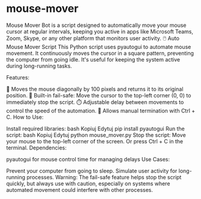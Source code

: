 # mouse-mover
Mouse Mover Bot is a script designed to automatically move your mouse cursor at regular intervals, keeping you active in apps like Microsoft Teams, Zoom, Skype, or any other platform that monitors user activity.
🖱️ Auto Mouse Mover Script
This Python script uses pyautogui to automate mouse movement. It continuously moves the cursor in a square pattern, preventing the computer from going idle. It's useful for keeping the system active during long-running tasks.

Features:

🔄 Moves the mouse diagonally by 100 pixels and returns it to its original position.
🛑 Built-in fail-safe: Move the cursor to the top-left corner (0, 0) to immediately stop the script.
⏱️ Adjustable delay between movements to control the speed of the automation.
🚪 Allows manual termination with Ctrl + C.
How to Use:

Install required libraries:
bash
Kopiuj
Edytuj
pip install pyautogui
Run the script:
bash
Kopiuj
Edytuj
python mouse_mover.py
Stop the script:
Move your mouse to the top-left corner of the screen.
Or press Ctrl + C in the terminal.
Dependencies:

pyautogui for mouse control
time for managing delays
Use Cases:

Prevent your computer from going to sleep.
Simulate user activity for long-running processes.
Warning:
The fail-safe feature helps stop the script quickly, but always use with caution, especially on systems where automated movement could interfere with other processes.
